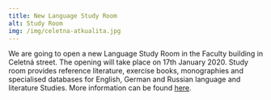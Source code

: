 ```yaml
---
title: New Language Study Room
alt: Study Room
img: /img/celetna-atkualita.jpg
---
```


We are going to open a new Language Study Room in the Faculty building in Celetná street.
The opening will take place on 17th January 2020. Study room provides reference
literature, exercise books, monographies and specialised databases for
English, German and Russian language and literature Studies. More information
can be found [here](celetna-en.html).

